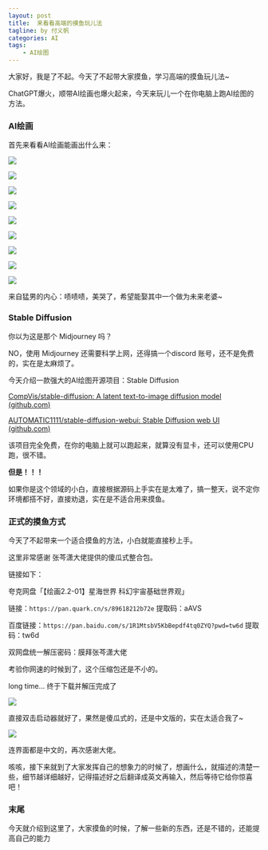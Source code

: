 ```yaml
---
layout: post
title:  来看看高端的摸鱼玩儿法
tagline: by 付义帆
categories: AI
tags: 
    - AI绘图
---
```


大家好，我是了不起。今天了不起带大家摸鱼，学习高端的摸鱼玩儿法~

ChatGPT爆火，顺带AI绘画也爆火起来，今天来玩儿一个在你电脑上跑AI绘图的方法。

<!--more-->

### AI绘画

首先来看看AI绘画能画出什么来：

![](https://www.javanorth.cn/assets/images/2023/meinv/2.jpg)

![](https://www.javanorth.cn/assets/images/2023/meinv/3.jpg)

![](https://www.javanorth.cn/assets/images/2023/meinv/4.jpg)

![](https://www.javanorth.cn/assets/images/2023/meinv/5.jpg)

![](https://www.javanorth.cn/assets/images/2023/meinv/6.jpg)

![](https://www.javanorth.cn/assets/images/2023/meinv/7.jpg)

![](https://www.javanorth.cn/assets/images/2023/meinv/8.jpg)

![](https://www.javanorth.cn/assets/images/2023/meinv/9.jpg)

![](https://www.javanorth.cn/assets/images/2023/meinv/10.jpg)



来自猛男的内心：啧啧啧，美哭了，希望能娶其中一个做为未来老婆~

### Stable Diffusion

你以为这是那个 Midjourney 吗？

NO，使用 Midjourney 还需要科学上网，还得搞一个discord 账号，还不是免费的，实在是太麻烦了。

今天介绍一款强大的AI绘图开源项目：Stable Diffusion

[CompVis/stable-diffusion: A latent text-to-image diffusion model (github.com)](https://github.com/CompVis/stable-diffusion)

[AUTOMATIC1111/stable-diffusion-webui: Stable Diffusion web UI (github.com)](https://github.com/AUTOMATIC1111/stable-diffusion-webui)

该项目完全免费，在你的电脑上就可以跑起来，就算没有显卡，还可以使用CPU跑，很不错。

**但是！！！**

如果你是这个领域的小白，直接根据源码上手实在是太难了，搞一整天，说不定你环境都搭不好，直接劝退，实在是不适合用来摸鱼。

### 正式的摸鱼方式

今天了不起带来一个适合摸鱼的方法，小白就能直接秒上手。

这里非常感谢 张芩潇大佬提供的傻瓜式整合包。

链接如下：

夸克网盘「【绘画2.2-01】星海世界 科幻宇宙基础世界观」 

链接：`https://pan.quark.cn/s/89618212b72e` 提取码：aAVS 

百度链接：`https://pan.baidu.com/s/1R1MtsbV5KbBepdf4tq0ZYQ?pwd=tw6d` 提取码：tw6d 

双网盘统一解压密码：膜拜张芩潇大佬

考验你网速的时候到了，这个压缩包还是不小的。



long time... 终于下载并解压完成了

![](https://www.javanorth.cn/assets/images/2023/fu/fdsafdsae.png)



直接双击启动器就好了，果然是傻瓜式的，还是中文版的，实在太适合我了~

![](https://www.javanorth.cn/assets/images/2023/fu/image-204.png)

连界面都是中文的，再次感谢大佬。

咳咳，接下来就到了大家发挥自己的想象力的时候了，想画什么，就描述的清楚一些，细节越详细越好，记得描述好之后翻译成英文再输入，然后等待它给你惊喜吧！



### 末尾

今天就介绍到这里了，大家摸鱼的时候，了解一些新的东西，还是不错的，还能提高自己的能力